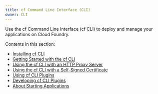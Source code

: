 ```yaml
---
title: cf Command Line Interface (CLI)
owner: CLI
---
```


Use the cf Command Line Interface (cf CLI) to deploy and manage your applications on Cloud Foundry.

Contents in this section:

* [Installing cf CLI](./install-go-cli.html)
* [Getting Started with the cf CLI](./getting-started.html)
* [Using the cf CLI with an HTTP Proxy Server](./http-proxy.html)
* [Using the cf CLI with a Self-Signed Certificate](./http-proxy.html)
* [Using cf CLI Plugins](./use-cli-plugins.html)
* [Developing cf CLI Plugins](./develop-cli-plugins.html)
* [About Starting Applications](../devguide/deploy-apps/app-startup.html)

